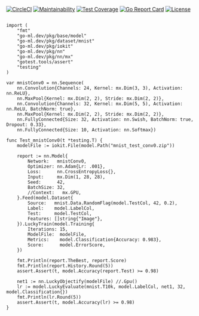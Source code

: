 [![CircleCI](https://circleci.com/gh/go-ml-dev/nn.svg?style=svg)](https://circleci.com/gh/go-ml-dev/nn)
[![Maintainability](https://api.codeclimate.com/v1/badges/5e745fbc919f6bd6f24a/maintainability)](https://codeclimate.com/github/go-ml-dev/nn/maintainability)
[![Test Coverage](https://api.codeclimate.com/v1/badges/5e745fbc919f6bd6f24a/test_coverage)](https://codeclimate.com/github/go-ml-dev/nn/test_coverage)
[![Go Report Card](https://goreportcard.com/badge/github.com/go-ml-dev/nn)](https://goreportcard.com/report/github.com/go-ml-dev/nn)
[![License](https://img.shields.io/badge/License-Apache%202.0-blue.svg)](https://opensource.org/licenses/Apache-2.0)


```golang

import (
	"fmt"
	"go-ml.dev/pkg/base/model"
	"go-ml.dev/pkg/dataset/mnist"
	"go-ml.dev/pkg/iokit"
	"go-ml.dev/pkg/nn"
	"go-ml.dev/pkg/nn/mx"
	"gotest.tools/assert"
	"testing"
)

var mnistConv0 = nn.Sequence(
	nn.Convolution{Channels: 24, Kernel: mx.Dim(3, 3), Activation: nn.ReLU},
	nn.MaxPool{Kernel: mx.Dim(2, 2), Stride: mx.Dim(2, 2)},
	nn.Convolution{Channels: 32, Kernel: mx.Dim(5, 5), Activation: nn.ReLU, BatchNorm: true},
	nn.MaxPool{Kernel: mx.Dim(2, 2), Stride: mx.Dim(2, 2)},
	nn.FullyConnected{Size: 32, Activation: nn.Swish, BatchNorm: true, Dropout: 0.33},
	nn.FullyConnected{Size: 10, Activation: nn.Softmax})

func Test_mnistConv0(t *testing.T) {
	modelFile := iokit.File(model.Path("mnist_test_conv0.zip"))

	report := nn.Model{
		Network:   mnistConv0,
		Optimizer: nn.Adam{Lr: .001},
		Loss:      nn.CrossEntropyLoss{},
		Input:     mx.Dim(1, 28, 28),
		Seed:      42,
		BatchSize: 32,
		//Context:   mx.GPU,
	}.Feed(model.Dataset{
		Source:   mnist.Data.RandomFlag(model.TestCol, 42, 0.2),
		Label:    model.LabelCol,
		Test:     model.TestCol,
		Features: []string{"Image"},
	}).LuckyTrain(model.Training{
		Iterations: 15,
		ModelFile:  modelFile,
		Metrics:    model.Classification{Accuracy: 0.983},
		Score:      model.ErrorScore,
	})

	fmt.Println(report.TheBest, report.Score)
	fmt.Println(report.History.Round(5))
	assert.Assert(t, model.Accuracy(report.Test) >= 0.98)

	net1 := nn.LuckyObjectify(modelFile) //.Gpu()
	lr := model.LuckyEvaluate(mnist.T10k, model.LabelCol, net1, 32, model.Classification{})
	fmt.Println(lr.Round(5))
	assert.Assert(t, model.Accuracy(lr) >= 0.98)
}
```
